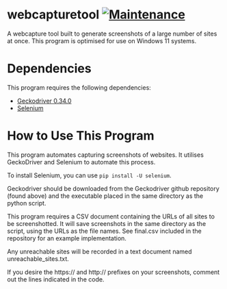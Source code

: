# webcapturetool [![Maintenance](https://img.shields.io/badge/Maintained%3F-yes-green.svg)](https://github.com/wyattshanahan/webcapturetool/graphs/commit-activity)
A webcapture tool built to generate screenshots of a large number of sites at once.
This program is optimised for use on Windows 11 systems.

# Dependencies
This program requires the following dependencies:
- [Geckodriver 0.34.0](https://github.com/mozilla/geckodriver/releases/tag/v0.34.0)
- [Selenium](https://github.com/SeleniumHQ/selenium)

# How to Use This Program
This program automates capturing screenshots of websites. It utilises GeckoDriver and Selenium to automate this process.

To install Selenium, you can use ``pip install -U selenium``.

Geckodriver should be downloaded from the Geckodriver github repository (found above) and the executable placed in the same directory as the python script.

This program requires a CSV document containing the URLs of all sites to be screenshotted. 
It will save screenshots in the same directory as the script, using the URLs as the file names. See final.csv included in the repository for an example implementation.

Any unreachable sites will be recorded in a text document named unreachable_sites.txt.

If you desire the https:// and http:// prefixes on your screenshots, comment out the lines indicated in the code.
